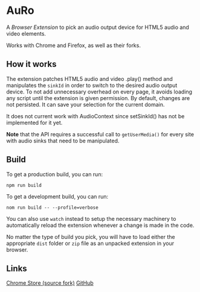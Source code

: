 # AuRo
A *Browser Extension* to pick an audio output device for HTML5 audio and video elements.

Works with Chrome and Firefox, as well as their forks.

## How it works
The extension patches HTML5 audio and video .play() method and manipulates the `sinkId` in order to switch to the desired audio output device.
To not add unnecessary overhead on every page, it avoids loading any script until the extension is given permission.
By default, changes are not persisted. It can save your selection for the current domain.

It does not current work with AudioContext since setSinkId() has not be implemented for it yet.

**Note** that the API requires a successful call to `getUserMedia()` for every site with audio sinks that
need to be manipulated.

## Build
To get a production build, you can run:

```shell
npm run build
```

To get a development build, you can run:

```shell
nom run build -- --profile=verbose
```

You can also use `watch` instead to setup the necessary machinery to
automatically reload the extension whenever a change is made in the code.

No matter the type of build you pick, you will have to load either the appropriate `dist` folder or `zip` file as an unpacked extension in your browser.

## Links
[Chrome Store (source fork)](https://chrome.google.com/webstore/detail/auro-audio-output-device/hglnindfakmbhhkldompfjeknfapaceh)
[GitHub](https://github.com/kawazoe/AuRo)
